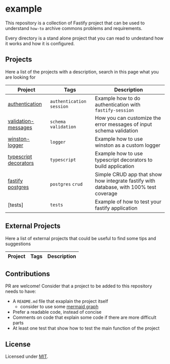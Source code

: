 # example

This repository is a collection of Fastify project that can be used to understand `how-to` archive commons
problems and requirements.

Every directory is a stand alone project that you can read to undestand how it works and how it is configured.

## Projects

Here a list of the projects with a description, search in this page what you are looking for

| Project | Tags | Description |
|---------|------|-------------|
| [authentication] | `authentication` `session` | Example how to do authentication with `fastify-session` |
| [validation-messages] | `schema` `validation` | How you can customize the error messages of input schema validation |
| [winston-logger] | `logger` | Example how to use winston as a custom logger |
| [typescript decorators] | `typescript` | Example how to use typescript decorators to build application |
| [fastify postgres] | `postgres` `crud` | Simple CRUD app that show how integrate fastify with database, with 100% test coverage |
| [tests] | `tests` | Example of how to test your fastify application |


## External Projects

Here a list of external projects that could be useful to find some tips and suggestions

| Project | Tags | Description |
|---------|------|-------------|


## Contributions

PR are welcome! Consider that a project to be added to this repository needs to have:

+ A `README.md` file that exaplain the project itself
  + consider to use some [mermaid graph](https://mermaidjs.github.io)
+ Prefer a readable code, instead of concise
+ Comments on code that explain some code if there are more difficult parts
+ At least one test that show how to test the main function of the project

## License

Licensed under [MIT](./LICENSE).

[authentication]: ./fastify-session-authentication
[validation-messages]:./validation-messages/
[winston-logger]: ./winston-logger
[typescript decorators]: ./typescript-decorators
[fastify postgres]: /fastify-postgres
